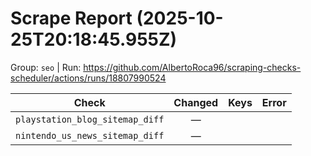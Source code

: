 # Scrape Report (2025-10-25T20:18:45.955Z)

Group: `seo`  |  Run: https://github.com/AlbertoRoca96/scraping-checks-scheduler/actions/runs/18807990524

| Check | Changed | Keys | Error |
|---|:---:|:--|:--|
| `playstation_blog_sitemap_diff` | — |  |  |
| `nintendo_us_news_sitemap_diff` | — |  |  |
